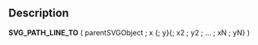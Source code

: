 ﻿<!-- SVG_PATH_LINE_TO ( parentReference ; Param_2 ; Param_3 ; Param_4 ; … ; N ) -> parentReference (Text) -> Param_2 (Real) -> Param_3 (Real) -> Param_4 ; … ; N (Real)-->## Description **SVG\_PATH\_LINE\_TO** ( parentSVGObject ; x {; y}{; x2 ; y2 ; ... ; xN ; yN} ) 